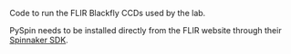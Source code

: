 Code to run the FLIR Blackfly CCDs used by the lab.

PySpin needs to be installed directly from the FLIR website through their [Spinnaker SDK](https://www.flir.ca/products/spinnaker-sdk/?vertical=machine+vision&segment=iis).
